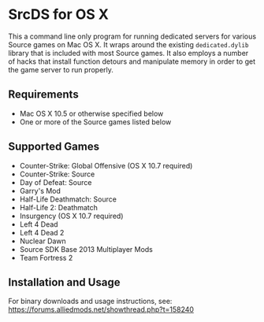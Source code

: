 SrcDS for OS X
=========

This a command line only program for running dedicated servers for various Source games on Mac OS X. It wraps around the existing `dedicated.dylib` library that is included with most Source games. It also employs a number of hacks that install function detours and manipulate memory in order to get the game server to run properly.

Requirements
---
* Mac OS X 10.5 or otherwise specified below
* One or more of the Source games listed below

Supported Games
---
* Counter-Strike: Global Offensive (OS X 10.7 required)
* Counter-Strike: Source
* Day of Defeat: Source
* Garry's Mod
* Half-Life Deathmatch: Source
* Half-Life 2: Deathmatch
* Insurgency (OS X 10.7 required)
* Left 4 Dead
* Left 4 Dead 2
* Nuclear Dawn
* Source SDK Base 2013 Multiplayer Mods
* Team Fortress 2

Installation and Usage
---
For binary downloads and usage instructions, see: https://forums.alliedmods.net/showthread.php?t=158240

